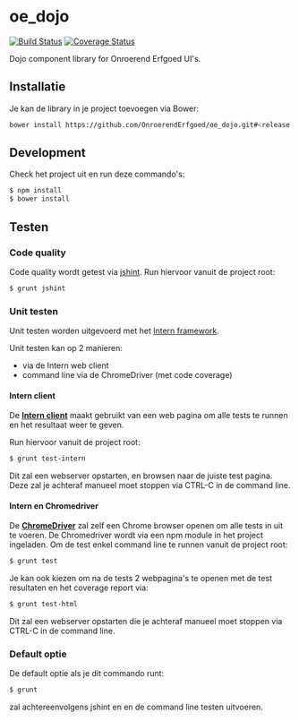 # oe_dojo

[![Build Status](https://travis-ci.org/OnroerendErfgoed/oe_dojo.svg?branch=master)](https://travis-ci.org/OnroerendErfgoed/oe_dojo)
[![Coverage Status](https://coveralls.io/repos/github/OnroerendErfgoed/oe_dojo/badge.svg?branch=master)](https://coveralls.io/github/OnroerendErfgoed/oe_dojo?branch=master)

Dojo component library for Onroerend Erfgoed UI's.

## Installatie
Je kan de library in je project toevoegen via Bower: 
```bash
bower install https://github.com/OnroerendErfgoed/oe_dojo.git#<release nummer> --save
```

## Development
Check het project uit en run deze commando's:
```bash
$ npm install
$ bower install
```

## Testen
### Code quality
Code quality wordt getest via [jshint](http://jshint.com/). 
Run hiervoor vanuit de project root:   
```bash
$ grunt jshint
```

### Unit testen
Unit testen worden uitgevoerd met het [Intern framework](https://theintern.github.io/).

Unit testen kan op 2 manieren:
 + via de Intern web client
 + command line via de ChromeDriver (met code coverage)

#### Intern client
De [**Intern client**](https://theintern.github.io/intern/#browser-client) maakt gebruikt van een 
web pagina om alle tests te runnen en het resultaat weer te geven.

Run hiervoor vanuit de project root: 
```bash
$ grunt test-intern
``` 
Dit zal een webserver opstarten, en browsen naar de juiste test pagina. Deze zal je achteraf manueel moet stoppen 
via CTRL-C in de command line.

#### Intern en Chromedriver
De [**ChromeDriver**](https://sites.google.com/a/chromium.org/chromedriver/) zal zelf een Chrome browser openen om alle 
tests in uit te voeren. De Chromedriver wordt via een npm module in het project ingeladen.
 Om de test enkel command line te runnen vanuit de project root: 
```bash
$ grunt test
```
Je kan ook kiezen om na de tests 2 webpagina's te openen met de test resultaten en het coverage report via:
```bash
$ grunt test-html
``` 
Dit zal een webserver opstarten die je achteraf manueel moet stoppen via CTRL-C in de command line.

### Default optie
De default optie als je dit commando runt:
```bash
$ grunt
```
zal achtereenvolgens jshint en en de command line testen uitvoeren.